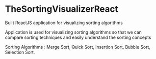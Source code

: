 # TheSortingVisualizerReact

 Built ReactJS application for visualizing sorting algorithms
 
Application is used for visualizing sorting algorithms so that we can compare
sorting techniques and easily understand the sorting concepts


Sorting Algorithms : Merge Sort, Quick Sort, Insertion Sort, Bubble Sort,
Selection Sort.
